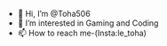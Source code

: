 - 👋 Hi, I’m @Toha506
- 👀 I’m interested in Gaming and Coding
- 📫 How to reach me-(Insta:le_toha)

<!---
Toha506/Toha506 is a ✨ special ✨ repository because its `README.md` (this file) appears on your GitHub profile.
You can click the Preview link to take a look at your changes.
--->
